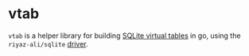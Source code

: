 # vtab

`vtab` is a helper library for building [SQLite virtual tables](https://www.sqlite.org/vtab.html) in go, using the `riyaz-ali/sqlite` [driver](https://github.com/riyaz-ali/sqlite).
